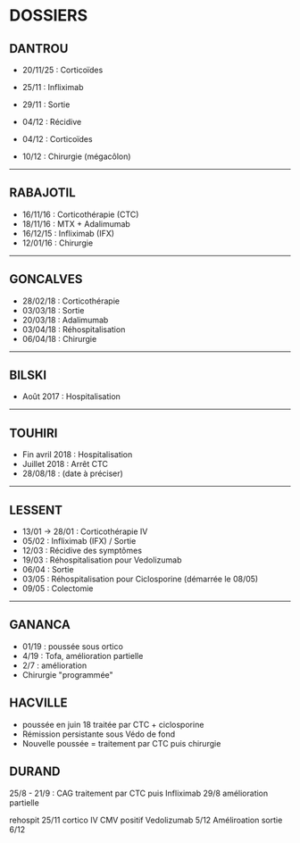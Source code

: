 # DOSSIERS

## DANTROU
- 20/11/25 : Corticoïdes  
- 25/11 : Infliximab  
- 29/11 : Sortie  

- 04/12 : Récidive  
- 04/12 : Corticoïdes  
- 10/12 : Chirurgie (mégacôlon)  

---

## RABAJOTIL
- 16/11/16 : Corticothérapie (CTC)  
- 18/11/16 : MTX + Adalimumab  
- 16/12/15 : Infliximab (IFX)  
- 12/01/16 : Chirurgie  

---

## GONCALVES
- 28/02/18 : Corticothérapie  
- 03/03/18 : Sortie  
- 20/03/18 : Adalimumab  
- 03/04/18 : Réhospitalisation  
- 06/04/18 : Chirurgie  

---

## BILSKI
- Août 2017 : Hospitalisation  

---

## TOUHIRI
- Fin avril 2018 : Hospitalisation  
- Juillet 2018 : Arrêt CTC  
- 28/08/18 : (date à préciser)  

---

## LESSENT
- 13/01 → 28/01 : Corticothérapie IV  
- 05/02 : Infliximab (IFX) / Sortie  
- 12/03 : Récidive des symptômes  
- 19/03 : Réhospitalisation pour Vedolizumab  
- 06/04 : Sortie  
- 03/05 : Réhospitalisation pour Ciclosporine (démarrée le 08/05)  
- 09/05 : Colectomie  

---

## GANANCA

- 01/19 : poussée sous ortico
- 4/19 : Tofa, amélioration partielle 
- 2/7 : amélioration
- Chirurgie "programmée"

## HACVILLE
- poussée en juin 18 traitée par CTC + ciclosporine
- Rémission persistante sous Védo de fond
- Nouvelle poussée = traitement par CTC puis chirurgie

## DURAND
25/8 - 21/9 : CAG traitement par CTC puis Infliximab 29/8 amélioration partielle

rehospit 25/11
cortico IV
CMV positif
Vedolizumab 5/12 Améliroation sortie 6/12
